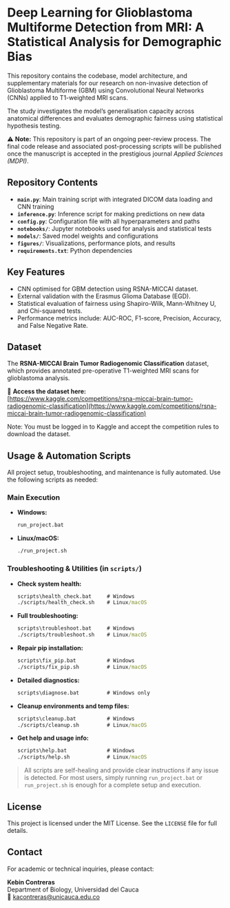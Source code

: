 # Deep Learning for Glioblastoma Multiforme Detection from MRI: A Statistical Analysis for Demographic Bias

This repository contains the codebase, model architecture, and supplementary materials for our research on non-invasive detection of Glioblastoma Multiforme (GBM) using Convolutional Neural Networks (CNNs) applied to T1-weighted MRI scans.

The study investigates the model’s generalisation capacity across anatomical differences and evaluates demographic fairness using statistical hypothesis testing.

⚠️ **Note:** This repository is part of an ongoing peer-review process. The final code release and associated post-processing scripts will be published once the manuscript is accepted in the prestigious journal *Applied Sciences (MDPI)*.

## Repository Contents

- **`main.py`**: Main training script with integrated DICOM data loading and CNN training
- **`inference.py`**: Inference script for making predictions on new data
- **`config.py`**: Configuration file with all hyperparameters and paths
- **`notebooks/`**: Jupyter notebooks used for analysis and statistical tests
- **`models/`**: Saved model weights and configurations
- **`figures/`**: Visualizations, performance plots, and results
- **`requirements.txt`**: Python dependencies

## Key Features

- CNN optimised for GBM detection using RSNA-MICCAI dataset.
- External validation with the Erasmus Glioma Database (EGD).
- Statistical evaluation of fairness using Shapiro-Wilk, Mann-Whitney U, and Chi-squared tests.
- Performance metrics include: AUC-ROC, F1-score, Precision, Accuracy, and False Negative Rate.

## Dataset

The **RSNA-MICCAI Brain Tumor Radiogenomic Classification** dataset, which provides annotated pre-operative T1-weighted MRI scans for glioblastoma analysis.

🧠 **Access the dataset here:**  
[https://www.kaggle.com/competitions/rsna-miccai-brain-tumor-radiogenomic-classification](https://www.kaggle.com/competitions/rsna-miccai-brain-tumor-radiogenomic-classification)

Note: You must be logged in to Kaggle and accept the competition rules to download the dataset.

## Usage & Automation Scripts

All project setup, troubleshooting, and maintenance is fully automated. Use the following scripts as needed:

### Main Execution
- **Windows:**
  ```bat
  run_project.bat
  ```
- **Linux/macOS:**
  ```bash
  ./run_project.sh
  ```

### Troubleshooting & Utilities (in `scripts/`)
- **Check system health:**
  ```bat
  scripts\health_check.bat     # Windows
  ./scripts/health_check.sh    # Linux/macOS
  ```
- **Full troubleshooting:**
  ```bat
  scripts\troubleshoot.bat     # Windows
  ./scripts/troubleshoot.sh    # Linux/macOS
  ```
- **Repair pip installation:**
  ```bat
  scripts\fix_pip.bat          # Windows
  ./scripts/fix_pip.sh         # Linux/macOS
  ```
- **Detailed diagnostics:**
  ```bat
  scripts\diagnose.bat         # Windows only
  ```
- **Cleanup environments and temp files:**
  ```bat
  scripts\cleanup.bat          # Windows
  ./scripts/cleanup.sh         # Linux/macOS
  ```
- **Get help and usage info:**
  ```bat
  scripts\help.bat             # Windows
  ./scripts/help.sh            # Linux/macOS
  ```

> All scripts are self-healing and provide clear instructions if any issue is detected. For most users, simply running `run_project.bat` or `run_project.sh` is enough for a complete setup and execution.

## License

This project is licensed under the MIT License. See the `LICENSE` file for full details.

## Contact

For academic or technical inquiries, please contact:

**Kebin Contreras**  
Department of Biology, Universidad del Cauca  
📧 [kacontreras@unicauca.edu.co](mailto:kacontreras@unicauca.edu.co)
